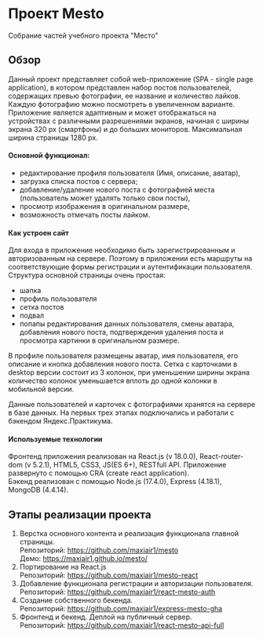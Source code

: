 # Проект Mesto
Собрание частей учебного проекта "Место"

## Обзор
Данный проект представляет собой web-приложение (SPA - single page application), в котором представлен набор постов пользователей, содержащих превью фотографии, ее название и количество лайков. Каждую фотографию можно посмотреть в увеличенном варианте. Приложение является адаптивным и может отображаться на устройствах с различными разрешениями экранов, начиная с ширины экрана 320 px (смартфоны) и до больших мониторов. Максимальная ширина страницы 1280 px. 
####  Основной функционал:
 - редактирование профиля пользователя (Имя, описание, аватар),
 - загрузка списка постов с сервера;
 - добавление/удаление нового поста с фотографией места (пользователь может удалять только свои посты),
 - просмотр изображения в оригинальном размере,
 - возможность отмечать посты лайком.
#### Как устроен сайт
Для входа в приложение необходимо быть зарегистрированным и авторизованным на сервере. Поэтому в приложении есть маршруты на соответствующие формы регистрации и аутентификации пользователя.  
Структура основной страницы очень простая:
 - шапка
 - профиль пользователя
 - сетка постов
 - подвал
 - попапы редактирования данных пользователя, смены аватара, добавления нового поста, подтверждения удаления поста и просмотра картинки в оригинальном размере.  
 
В профиле пользователя размещены аватар, имя пользователя, его описание и кнопка добавления нового поста.
Сетка с карточками в desktop версии состоит из 3 колонок, при уменьшении ширины экрана количество колонок уменьшается вплоть до одной колонки в мобильной версии. 
  
Данные пользователей и карточек с фотографиями хранятся на сервере в базе данных. На первых трех этапах подключались и работали с бэкендом Яндекc.Практикума.  

#### Используемые технологии
Фронтенд приложения реализован на React.js (v 18.0.0), React-router-dom (v 5.2.1), HTML5, CSS3, JS(ES 6+), RESTfull API. Приложение развернуто с помощью CRA (create react application).  
Бэкенд реализован с помощью Node.js (17.4.0), Express (4.18.1), MongoDB (4.4.14).

## Этапы реализации проекта
1. Верстка основного контента и реализация функционала главной страницы.  
   Репозиторий: https://github.com/maxiair1/mesto  
   Демо: https://maxiair1.github.io/mesto/
2. Портирование на React.js  
   Репозиторий: https://github.com/maxiair1/mesto-react
3. Добавление функционала регистрации и авторизации пользователя.  
   Репозиторий: https://github.com/maxiair1/react-mesto-auth 
4. Создание собственного бекенда.   
   Репозиторий: https://github.com/maxiair1/express-mesto-gha
5. Фронтенд и бекенд. Деплой на публичный сервер.  
   Репозиторий: https://github.com/maxiair1/react-mesto-api-full
